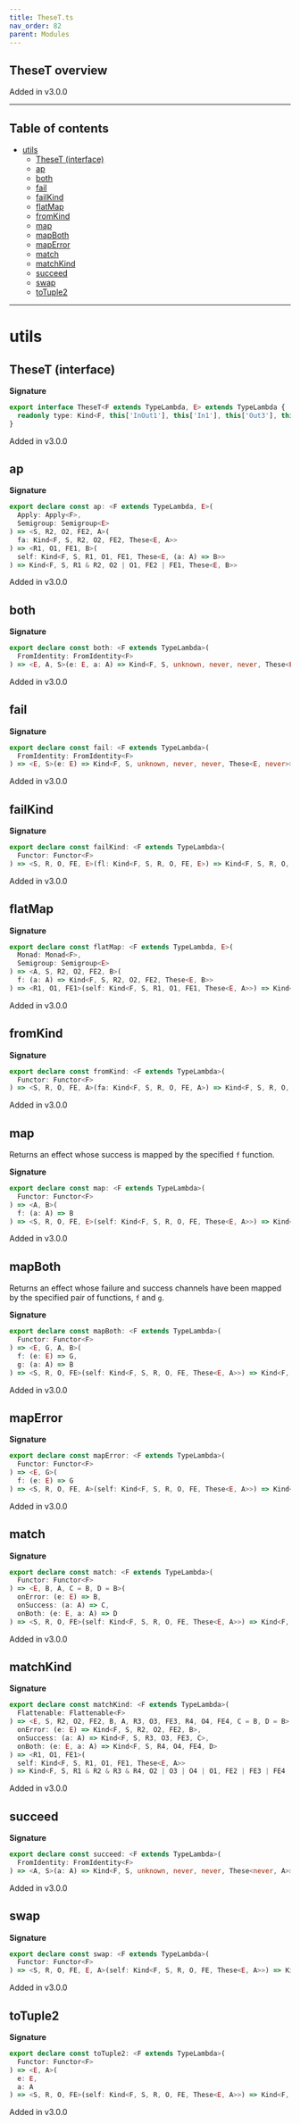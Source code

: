 ```yaml
---
title: TheseT.ts
nav_order: 82
parent: Modules
---
```


## TheseT overview

Added in v3.0.0

---

<h2 class="text-delta">Table of contents</h2>

- [utils](#utils)
  - [TheseT (interface)](#theset-interface)
  - [ap](#ap)
  - [both](#both)
  - [fail](#fail)
  - [failKind](#failkind)
  - [flatMap](#flatmap)
  - [fromKind](#fromkind)
  - [map](#map)
  - [mapBoth](#mapboth)
  - [mapError](#maperror)
  - [match](#match)
  - [matchKind](#matchkind)
  - [succeed](#succeed)
  - [swap](#swap)
  - [toTuple2](#totuple2)

---

# utils

## TheseT (interface)

**Signature**

```ts
export interface TheseT<F extends TypeLambda, E> extends TypeLambda {
  readonly type: Kind<F, this['InOut1'], this['In1'], this['Out3'], this['Out2'], These<E, this['Out1']>>
}
```

Added in v3.0.0

## ap

**Signature**

```ts
export declare const ap: <F extends TypeLambda, E>(
  Apply: Apply<F>,
  Semigroup: Semigroup<E>
) => <S, R2, O2, FE2, A>(
  fa: Kind<F, S, R2, O2, FE2, These<E, A>>
) => <R1, O1, FE1, B>(
  self: Kind<F, S, R1, O1, FE1, These<E, (a: A) => B>>
) => Kind<F, S, R1 & R2, O2 | O1, FE2 | FE1, These<E, B>>
```

Added in v3.0.0

## both

**Signature**

```ts
export declare const both: <F extends TypeLambda>(
  FromIdentity: FromIdentity<F>
) => <E, A, S>(e: E, a: A) => Kind<F, S, unknown, never, never, These<E, A>>
```

Added in v3.0.0

## fail

**Signature**

```ts
export declare const fail: <F extends TypeLambda>(
  FromIdentity: FromIdentity<F>
) => <E, S>(e: E) => Kind<F, S, unknown, never, never, These<E, never>>
```

Added in v3.0.0

## failKind

**Signature**

```ts
export declare const failKind: <F extends TypeLambda>(
  Functor: Functor<F>
) => <S, R, O, FE, E>(fl: Kind<F, S, R, O, FE, E>) => Kind<F, S, R, O, FE, These<E, never>>
```

Added in v3.0.0

## flatMap

**Signature**

```ts
export declare const flatMap: <F extends TypeLambda, E>(
  Monad: Monad<F>,
  Semigroup: Semigroup<E>
) => <A, S, R2, O2, FE2, B>(
  f: (a: A) => Kind<F, S, R2, O2, FE2, These<E, B>>
) => <R1, O1, FE1>(self: Kind<F, S, R1, O1, FE1, These<E, A>>) => Kind<F, S, R1 & R2, O2 | O1, FE2 | FE1, These<E, B>>
```

Added in v3.0.0

## fromKind

**Signature**

```ts
export declare const fromKind: <F extends TypeLambda>(
  Functor: Functor<F>
) => <S, R, O, FE, A>(fa: Kind<F, S, R, O, FE, A>) => Kind<F, S, R, O, FE, These<never, A>>
```

Added in v3.0.0

## map

Returns an effect whose success is mapped by the specified `f` function.

**Signature**

```ts
export declare const map: <F extends TypeLambda>(
  Functor: Functor<F>
) => <A, B>(
  f: (a: A) => B
) => <S, R, O, FE, E>(self: Kind<F, S, R, O, FE, These<E, A>>) => Kind<F, S, R, O, FE, These<E, B>>
```

Added in v3.0.0

## mapBoth

Returns an effect whose failure and success channels have been mapped by
the specified pair of functions, `f` and `g`.

**Signature**

```ts
export declare const mapBoth: <F extends TypeLambda>(
  Functor: Functor<F>
) => <E, G, A, B>(
  f: (e: E) => G,
  g: (a: A) => B
) => <S, R, O, FE>(self: Kind<F, S, R, O, FE, These<E, A>>) => Kind<F, S, R, O, FE, These<G, B>>
```

Added in v3.0.0

## mapError

**Signature**

```ts
export declare const mapError: <F extends TypeLambda>(
  Functor: Functor<F>
) => <E, G>(
  f: (e: E) => G
) => <S, R, O, FE, A>(self: Kind<F, S, R, O, FE, These<E, A>>) => Kind<F, S, R, O, FE, These<G, A>>
```

Added in v3.0.0

## match

**Signature**

```ts
export declare const match: <F extends TypeLambda>(
  Functor: Functor<F>
) => <E, B, A, C = B, D = B>(
  onError: (e: E) => B,
  onSuccess: (a: A) => C,
  onBoth: (e: E, a: A) => D
) => <S, R, O, FE>(self: Kind<F, S, R, O, FE, These<E, A>>) => Kind<F, S, R, O, FE, B | C | D>
```

Added in v3.0.0

## matchKind

**Signature**

```ts
export declare const matchKind: <F extends TypeLambda>(
  Flattenable: Flattenable<F>
) => <E, S, R2, O2, FE2, B, A, R3, O3, FE3, R4, O4, FE4, C = B, D = B>(
  onError: (e: E) => Kind<F, S, R2, O2, FE2, B>,
  onSuccess: (a: A) => Kind<F, S, R3, O3, FE3, C>,
  onBoth: (e: E, a: A) => Kind<F, S, R4, O4, FE4, D>
) => <R1, O1, FE1>(
  self: Kind<F, S, R1, O1, FE1, These<E, A>>
) => Kind<F, S, R1 & R2 & R3 & R4, O2 | O3 | O4 | O1, FE2 | FE3 | FE4 | FE1, B | C | D>
```

Added in v3.0.0

## succeed

**Signature**

```ts
export declare const succeed: <F extends TypeLambda>(
  FromIdentity: FromIdentity<F>
) => <A, S>(a: A) => Kind<F, S, unknown, never, never, These<never, A>>
```

Added in v3.0.0

## swap

**Signature**

```ts
export declare const swap: <F extends TypeLambda>(
  Functor: Functor<F>
) => <S, R, O, FE, E, A>(self: Kind<F, S, R, O, FE, These<E, A>>) => Kind<F, S, R, O, FE, These<A, E>>
```

Added in v3.0.0

## toTuple2

**Signature**

```ts
export declare const toTuple2: <F extends TypeLambda>(
  Functor: Functor<F>
) => <E, A>(
  e: E,
  a: A
) => <S, R, O, FE>(self: Kind<F, S, R, O, FE, These<E, A>>) => Kind<F, S, R, O, FE, readonly [E, A]>
```

Added in v3.0.0
